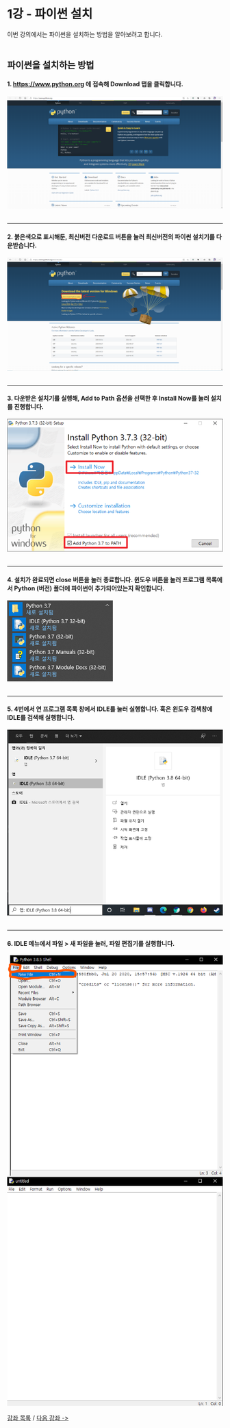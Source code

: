 # 1강 - 파이썬 설치
이번 강의에서는 파이썬을 설치하는 방법을 알아보려고 합니다.
</br></br>
## 파이썬을 설치하는 방법
#### 1. https://www.python.org 에 접속해 Download 탭을 클릭합니다.
![screenshot1](pythonorg01.png)</br></br>
***
#### 2. 붉은색으로 표시해둔, 최신버전 다운로드 버튼을 눌러 최신버전의 파이썬 설치기를 다운받습니다.
![screenshot2](pythonorg02-download.png)</br></br>
***
#### 3. 다운받은 설치기를 실행해, Add to Path 옵션을 선택한 후 Install Now를 눌러 설치를 진행합니다.
![screenshot3](pythonorg03-install.png)</br></br>
***
#### 4. 설치가 완료되면 close 버튼을 눌러 종료합니다. 윈도우 버튼을 눌러 프로그램 목록에서 Python (버전) 폴더에 파이썬이 추가되어있는지 확인합니다.
![screenshot3](pythonorg04-check.png)</br></br>
***
#### 5. 4번에서 연 프로그램 목록 창에서 IDLE를 눌러 실행합니다. 혹은 윈도우 검색창에 IDLE를 검색해 실행합니다.
![screenshot3](pythonorg05-idle.png)</br></br>
***
#### 6. IDLE 메뉴에서 파일 > 새 파일을 눌러, 파일 편집기를 실행합니다.
![screenshot3](pythonorg06-idle-newfile.png)
![screenshot3](pythonorg06-idle-newfile2.png)

[강좌 목록](./Basics/README.md) /
[다음 강좌 ->](./Basics/02-variables_and_types/README.md)
